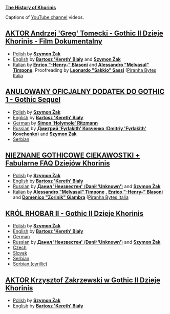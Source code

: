 [**The History of Khorinis**](http://soulfire.worldofgothic.com)

Captions of [YouTube channel](https://www.youtube.com/c/dziejekhorinismod) videos.

## [AKTOR Andrzej 'Greg' Tomecki - Gothic II Dzieje Khorinis - Film Dokumentalny](https://www.youtube.com/watch?v=O9-r6dbUpfQ)
* [Polish](tomecki/tomecki-pl.sbv) by [**Szymon Żak**](http://szymonzak.pl)
* [English](tomecki/tomecki-en.sbv) by [**Bartosz 'Kereth' Biały**](mailto:kereth130@gmail.com) and [**Szymon Żak**](http://szymonzak.pl)
* [Italian](tomecki/tomecki-it.srt) by [**Enrico "-Henry-" Blasoni**](https://www.facebook.com/enrico.blasoni) and [**Alessandro "Melvasul" Timpone**](https://www.facebook.com/alessandro.timpone). Proofreading by [**Leonardo "Sakkio" Sassi**](https://www.facebook.com/leonardo.sassi.1975) ([Piranha Bytes Italia](https://www.facebook.com/groups/staffrisenitalia)

## [ANULOWANY OFICJALNY DODATEK DO GOTHIC 1 - Gothic Sequel](https://www.youtube.com/watch?v=SS_RRuNCe6Y)
* [Polish](sequel/sequel-pl.sbv) by [**Szymon Żak**](http://szymonzak.pl)
* [English](sequel/sequel-en.sbv) by [**Bartosz 'Kereth' Biały**](mailto:kereth130@gmail.com)
* [German](sequel/sequel-ge.srt) by [**Simon 'Holymole' Ritzmann**](mailto:ritzmanns@gmx.ch)
* [Russian](sequel/sequel-ru.sbv) by [**Дмитрий 'Fyrlakith' Ковченко** (**Dmitriy 'Fyrlakith' Kovchenko**)](https://vk.com/enfant_sauvage) and [**Szymon Żak**](http://szymonzak.pl)
* [Serbian](sequel/sequel-se.sbv)

## [NIEZNANE GOTHICOWE CIEKAWOSTKI + Fabularne FAQ Dziejów Khorinis](https://www.youtube.com/watch?v=vnoVmUTamXM)
* [Polish](ciekawostki-faq/faq-pl.sbv) by [**Szymon Żak**](http://szymonzak.pl)
* [English](ciekawostki-faq/faq-en.sbv) by [**Bartosz 'Kereth' Biały**](mailto:kereth130@gmail.com)
* [Russian](ciekawostki-faq/faq-ru.sbv) by [**Данил 'Неизвестен'** (**Danił 'Unknown'**)](https://vk.com/id23654784) and [**Szymon Żak**](http://szymonzak.pl)
* [Italian](ciekawostki-faq/faq-it.sbv) by [**Alessandro "Melvasul" Timpone**](https://www.facebook.com/alessandro.timpone) , [**Enrico "-Henry-" Blasoni**](https://www.facebook.com/enrico.blasoni) and [**Domenico "Zorinik" Giambra**](https://www.facebook.com/Zorinik) ([Piranha Bytes Italia](https://www.facebook.com/groups/staffrisenitalia)

## [KRÓL RHOBAR II - Gothic II Dzieje Khorinis](https://www.youtube.com/watch?v=8TrLWoSo49c)
* [Polish](rhobar-ii/palac-pl.sbv) by [**Szymon Żak**](http://szymonzak.pl)
* [English](rhobar-ii/palac-en.sbv) by [**Bartosz 'Kereth' Biały**](mailto:kereth130@gmail.com)
* [German](rhobar-ii/palac-pl.sbv)
* [Russian](rhobar-ii/palac-ru.sbv) by [**Данил 'Неизвестен'** (**Danił 'Unknown'**)](https://vk.com/id23654784) and [**Szymon Żak**](http://szymonzak.pl)
* [Czech](rhobar-ii/palac-cz.sbv)
* [Slovak](rhobar-ii/palac-sl.sbv)
* [Serbian](rhobar-ii/palac-se-lac.sbv)
* [Serbian (cyrillic)](rhobar-ii/palac-se-cyr.sbv)

## [AKTOR Krzysztof Zakrzewski w Gothic II Dzieje Khorinis](https://www.youtube.com/watch?v=ZAo2kCCU7oQ)
* [Polish](zakrzewski/zakrzewski-pl.sbv) by [**Szymon Żak**](http://szymonzak.pl)
* [English](zakrzewski/zakrzewski-en.sbv) by [**Bartosz 'Kereth' Biały**](mailto:kereth130@gmail.com)
